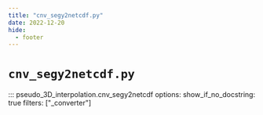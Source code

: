 ```yaml
---
title: "cnv_segy2netcdf.py"
date: 2022-12-20
hide:
  - footer
---
```


# `cnv_segy2netcdf.py`
::: pseudo_3D_interpolation.cnv_segy2netcdf
    options:
        show_if_no_docstring: true
        filters: ["_converter"]